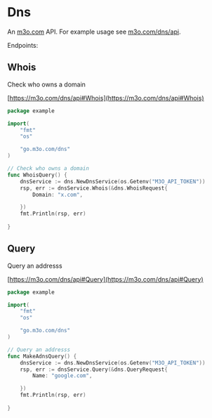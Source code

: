 # Dns

An [m3o.com](https://m3o.com) API. For example usage see [m3o.com/dns/api](https://m3o.com/dns/api).

Endpoints:

## Whois

Check who owns a domain


[https://m3o.com/dns/api#Whois](https://m3o.com/dns/api#Whois)

```go
package example

import(
	"fmt"
	"os"

	"go.m3o.com/dns"
)

// Check who owns a domain
func WhoisQuery() {
	dnsService := dns.NewDnsService(os.Getenv("M3O_API_TOKEN"))
	rsp, err := dnsService.Whois(&dns.WhoisRequest{
		Domain: "x.com",

	})
	fmt.Println(rsp, err)
	
}
```
## Query

Query an addresss


[https://m3o.com/dns/api#Query](https://m3o.com/dns/api#Query)

```go
package example

import(
	"fmt"
	"os"

	"go.m3o.com/dns"
)

// Query an addresss
func MakeAdnsQuery() {
	dnsService := dns.NewDnsService(os.Getenv("M3O_API_TOKEN"))
	rsp, err := dnsService.Query(&dns.QueryRequest{
		Name: "google.com",

	})
	fmt.Println(rsp, err)
	
}
```
